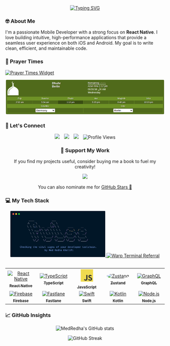  <div align="center">
  <a href="https://git.io/typing-svg">
    <img src="https://readme-typing-svg.herokuapp.com?font=Fira+Code&size=40&color=F73F6C&center=true&vCenter=true&width=1000&height=60&lines=Hello+World!+I'm+Med+Redha+👋;React+Native+Expert;Mobile+App+Enthusiast;Turning+Ideas+into+Reality" alt="Typing SVG">
  </a>
</div>

### 🤓 About Me

I'm a passionate Mobile Developer with a strong focus on **React Native**. I love building intuitive,
high-performance applications that provide a seamless user experience on both iOS and Android. My goal is to
write clean, efficient, and maintainable code.

### 🕌 Prayer Times
[![Prayer Times Widget](https://github.com/MedRedha/MedRedha/actions/workflows/update-prayer-widget.yml/badge.svg)](https://github.com/MedRedha/MedRedha/actions/workflows/update-prayer-widget.yml)
<p align="center">
  <img src="prayer-widget.png" alt="Prayer Times Widget for Berlin" width=500>
</p>

### 🔗 Let's Connect

<p align="center">
  <a href="mailto:redha@wuud-team.com" style="text-decoration: none; margin: 5px;">
    <img src="https://img.shields.io/badge/Gmail-D14836?style=for-the-badge&logo=gmail&logoColor=white"/>
  </a>
  <a href="https://www.upwork.com/freelancers/~01737d1dbf0aecc147" style="text-decoration: none; margin: 5px;">
    <img src="https://img.shields.io/badge/UpWork-6FDA44?style=for-the-badge&logo=Upwork&logoColor=white"/>
  </a>
  <a href="https://wuud-team.com/" style="text-decoration: none; margin: 5px;">
    <img src="https://img.shields.io/badge/My_Website-00A7E1?style=for-the-badge&logo=google-chrome&logoColor=white"/>
  </a>
  <a href="https://github.com/MedRedha" style="text-decoration: none; margin: 5px;">
    <img src="https://komarev.com/ghpvc/?username=MedRedha&label=Profile+Views&color=00968f&style=for-the-badge" alt="Profile Views"/>
  </a>
</p>

<div align="center">
  <h3>💖 Support My Work</h3>
  <p>If you find my projects useful, consider buying me a book to fuel my creativity!</p>
  <a href="https://www.buymeacoffee.com/medredha"><img src="https://img.buymeacoffee.com/button-api/?text=Buy me a book&emoji=📖&slug=medredha&button_colour=FFDD00&font_colour=000000&font_family=Lato&outline_colour=000000&coffee_colour=ffffff" /></a>
  <p>You can also nominate me for <a href='https://stars.github.com/nominate/'>GitHub Stars 🌟</a></p>
</div>

### 💻 My Tech Stack

<div align="center">
  <a href="https://gist.github.com/MedRedha/eb8b8d4b1c4d7492e09d04360adc5812" title="Pulse" align="center">
    <img src="https://github.com/MedRedha/Pulse/blob/main/pulse.png?raw=true" alt="Pulse Script Logo" width=300/>
  </a>
  <a href="https://app.warp.dev/referral/2E4V46" title="Get Warp - The Ultimate CLI Experience" align="center">
    <img align="center" src="https://gist.githubusercontent.com/MedRedha/0acc2bb25ffac4bc4d661b34ca21ce81/raw/5c535c85a06c508666865e276ebf20933499df5b/logo.svg" width="220" alt="Warp Terminal Referral"/>
  </a>
</div>
<br />
<table width="100%" align="center">
  <tr>
    <td align="center" width="150">
      <a href="https://reactnative.dev/">
        <img src="https://www.vectorlogo.zone/logos/reactjs/reactjs-icon.svg" width="40" height="40" alt="React Native" />
        <br /><sub><b>React Native</b></sub>
      </a>
    </td>
    <td align="center" width="150">
      <a href="https://www.typescriptlang.org/">
        <img src="https://www.vectorlogo.zone/logos/typescriptlang/typescriptlang-icon.svg" width="40" height="40" alt="TypeScript" />
        <br /><sub><b>TypeScript</b></sub>
      </a>
    </td>
    <td align="center" width="150">
      <a href="https://developer.mozilla.org/en-US/docs/Web/JavaScript">
        <img src="https://raw.githubusercontent.com/devicons/devicon/master/icons/javascript/javascript-original.svg" width="40" height="40" alt="JavaScript" />
        <br /><sub><b>JavaScript</b></sub>
      </a>
    </td>
    <td align="center" width="150">
      <a href="https://github.com/pmndrs/zustand">
        <img src="https://user-images.githubusercontent.com/958486/218346783-72be5ae3-b953-4dd7-b239-788a882fdad6.svg" width="40" height="40" alt="Zustand" style="border-radius: 50%;" />
        <br /><sub><b>Zustand</b></sub>
      </a>
    </td>
     <td align="center" width="150">
      <a href="https://graphql.org/">
        <img src="https://www.vectorlogo.zone/logos/graphql/graphql-icon.svg" width="40" height="40" alt="GraphQL" />
        <br /><sub><b>GraphQL</b></sub>
      </a>
    </td>
  </tr>
  <tr>
    <td align="center" width="150">
      <a href="https://firebase.google.com/">
        <img src="https://www.vectorlogo.zone/logos/firebase/firebase-icon.svg" width="40" height="40" alt="Firebase" />
        <br /><sub><b>Firebase</b></sub>
      </a>
    </td>
    <td align="center" width="150">
      <a href="https://fastlane.tools/">
        <img src="https://static-00.iconduck.com/assets.00/fastlane-icon-2048x1979-kwha11r8.png" width="40" height="40" alt="Fastlane" />
        <br /><sub><b>Fastlane</b></sub>
      </a>
    </td>
    <td align="center" width="150">
      <a href="https://developer.apple.com/swift/">
        <img src="https://www.vectorlogo.zone/logos/swift/swift-icon.svg" width="40" height="40" alt="Swift" />
        <br /><sub><b>Swift</b></sub>
      </a>
    </td>
    <td align="center" width="150">
      <a href="https://kotlinlang.org/">
        <img src="https://www.vectorlogo.zone/logos/kotlinlang/kotlinlang-icon.svg" width="40" height="40" alt="Kotlin" />
        <br /><sub><b>Kotlin</b></sub>
      </a>
    </td>
    <td align="center" width="150">
      <a href="https://nodejs.org/">
        <img src="https://www.vectorlogo.zone/logos/nodejs/nodejs-icon.svg" width="40" height="40" alt="Node.js" />
        <br /><sub><b>Node.js</b></sub>
      </a>
    </td>
  </tr>
</table>

### 📈 GitHub Insights

<p align="center">
  <img src="https://github-readme-stats.vercel.app/api?username=MedRedha&show_icons=true&theme=dracula" alt="MedRedha's GitHub stats" />
</p>
<p align="center">
  <img src="https://github-readme-streak-stats.herokuapp.com/?user=MedRedha&theme=highcontrast" alt="GitHub Streak" />
</p>
